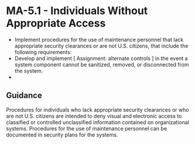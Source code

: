 # MA-5.1 - Individuals Without Appropriate Access
- Implement procedures for the use of maintenance personnel that lack appropriate security clearances or are not U.S. citizens, that include the following requirements:
- Develop and implement \[ Assignment: alternate controls \] in the event a system component cannot be sanitized, removed, or disconnected from the system.
- 
## Guidance
Procedures for individuals who lack appropriate security clearances or who are not U.S. citizens are intended to deny visual and electronic access to classified or controlled unclassified information contained on organizational systems. Procedures for the use of maintenance personnel can be documented in security plans for the systems.